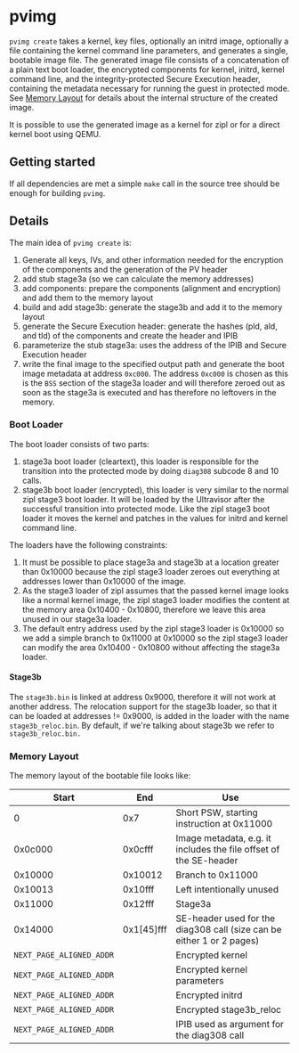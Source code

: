# pvimg

`pvimg create` takes a kernel, key files, optionally an initrd image, optionally
a file containing the kernel command line parameters, and generates a single,
bootable image file. The generated image file consists of a concatenation of a
plain text boot loader, the encrypted components for kernel, initrd, kernel
command line, and the integrity-protected Secure Execution header, containing
the metadata necessary for running the guest in protected mode. See [Memory
Layout](#memory-layout) for details about the internal structure of the created
image.

It is possible to use the generated image as a kernel for zipl or for a direct
kernel boot using QEMU.

## Getting started

If all dependencies are met a simple `make` call in the source tree should be
enough for building `pvimg`.

## Details

The main idea of `pvimg create` is:

1. Generate all keys, IVs, and other information needed for the encryption of
   the components and the generation of the PV header
2. add stub stage3a (so we can calculate the memory addresses)
3. add components: prepare the components (alignment and encryption) and add
   them to the memory layout
4. build and add stage3b: generate the stage3b and add it to the memory layout
5. generate the Secure Execution header: generate the hashes (pld, ald, and tld)
   of the components and create the header and IPIB
6. parameterize the stub stage3a: uses the address of the IPIB and Secure
   Execution header
8. write the final image to the specified output path and generate the boot
   image metadata at address `0xc000`. The address `0xc000` is chosen as this is
   the `BSS` section of the stage3a loader and will therefore zeroed out as soon
   as the stage3a is executed and has therefore no leftovers in the memory.

### Boot Loader

The boot loader consists of two parts:

1. stage3a boot loader (cleartext), this loader is responsible for the
   transition into the protected mode by doing `diag308` subcode 8 and 10 calls.
2. stage3b boot loader (encrypted), this loader is very similar to the normal
   zipl stage3 boot loader. It will be loaded by the Ultravisor after the
   successful transition into protected mode. Like the zipl stage3 boot loader
   it moves the kernel and patches in the values for initrd and kernel command
   line.

The loaders have the following constraints:

1. It must be possible to place stage3a and stage3b at a location greater than
   0x10000 because the zipl stage3 loader zeroes out everything at addresses
   lower than 0x10000 of the image.
2. As the stage3 loader of zipl assumes that the passed kernel image looks like
   a normal kernel image, the zipl stage3 loader modifies the content at the
   memory area 0x10400 - 0x10800, therefore we leave this area unused in our
   stage3a loader.
3. The default entry address used by the zipl stage3 loader is 0x10000 so we add
   a simple branch to 0x11000 at 0x10000 so the zipl stage3 loader can modify
   the area 0x10400 - 0x10800 without affecting the stage3a loader.

#### Stage3b

The `stage3b.bin` is linked at address 0x9000, therefore it will not work at
another address. The relocation support for the stage3b loader, so that it can
be loaded at addresses != 0x9000, is added in the loader with the name
`stage3b_reloc.bin`. By default, if we're talking about stage3b we refer to
`stage3b_reloc.bin.`

### Memory Layout

The memory layout of the bootable file looks like:

| Start                    | End        | Use                                                                   |
|--------------------------|------------|-----------------------------------------------------------------------|
| 0                        | 0x7        | Short PSW, starting instruction at 0x11000                            |
| 0x0c000                  | 0x0cfff    | Image metadata, e.g. it includes the file offset of the SE-header     |
| 0x10000                  | 0x10012    | Branch to 0x11000                                                     |
| 0x10013                  | 0x10fff    | Left intentionally unused                                             |
| 0x11000                  | 0x12fff    | Stage3a                                                               |
| 0x14000                  | 0x1[45]fff | SE-header used for the diag308 call (size can be either 1 or 2 pages) |
| `NEXT_PAGE_ALIGNED_ADDR` |            | Encrypted kernel                                                      |
| `NEXT_PAGE_ALIGNED_ADDR` |            | Encrypted kernel parameters                                           |
| `NEXT_PAGE_ALIGNED_ADDR` |            | Encrypted initrd                                                      |
| `NEXT_PAGE_ALIGNED_ADDR` |            | Encrypted stage3b_reloc                                               |
| `NEXT_PAGE_ALIGNED_ADDR` |            | IPIB used as argument for the diag308 call                            |
